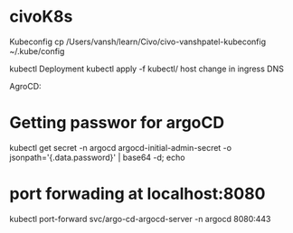 # civoK8s


Kubeconfig
 cp /Users/vansh/learn/Civo/civo-vanshpatel-kubeconfig  ~/.kube/config
 
kubectl Deployment
kubectl apply -f kubectl/
host change in ingress DNS



AgroCD: 

# Getting passwor for argoCD
kubectl get secret -n argocd argocd-initial-admin-secret -o jsonpath='{.data.password}' | base64 -d; echo                     

# port forwading at localhost:8080
kubectl port-forward svc/argo-cd-argocd-server -n argocd 8080:443

